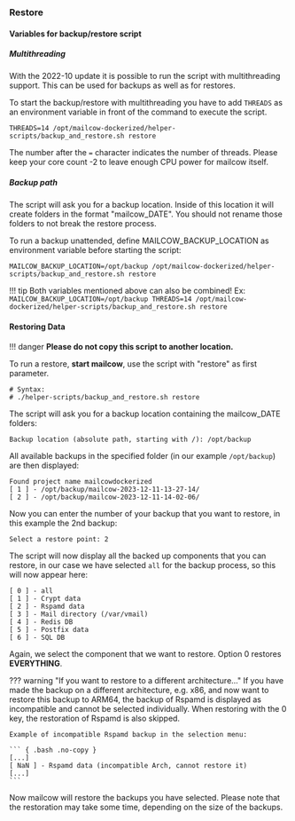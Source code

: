 ### Restore
#### Variables for backup/restore script
##### Multithreading
With the 2022-10 update it is possible to run the script with multithreading support. This can be used for backups as well as for restores.

To start the backup/restore with multithreading you have to add `THREADS` as an environment variable in front of the command to execute the script.

```
THREADS=14 /opt/mailcow-dockerized/helper-scripts/backup_and_restore.sh restore
```
The number after the `=` character indicates the number of threads. Please keep your core count -2 to leave enough CPU power for mailcow itself.

##### Backup path
The script will ask you for a backup location. Inside of this location it will create folders in the format "mailcow_DATE".
You should not rename those folders to not break the restore process.

To run a backup unattended, define MAILCOW_BACKUP_LOCATION as environment variable before starting the script:

```
MAILCOW_BACKUP_LOCATION=/opt/backup /opt/mailcow-dockerized/helper-scripts/backup_and_restore.sh restore
```

!!! tip
        Both variables mentioned above can also be combined! Ex:
        ```
        MAILCOW_BACKUP_LOCATION=/opt/backup THREADS=14 /opt/mailcow-dockerized/helper-scripts/backup_and_restore.sh restore
        ```

#### Restoring Data

!!! danger
    **Please do not copy this script to another location.**

To run a restore, **start mailcow**, use the script with "restore" as first parameter.

```
# Syntax:
# ./helper-scripts/backup_and_restore.sh restore

```

The script will ask you for a backup location containing the mailcow_DATE folders:

``` { .bash .no-copy }
Backup location (absolute path, starting with /): /opt/backup
```

All available backups in the specified folder (in our example `/opt/backup`) are then displayed:

``` { .bash .no-copy }
Found project name mailcowdockerized
[ 1 ] - /opt/backup/mailcow-2023-12-11-13-27-14/
[ 2 ] - /opt/backup/mailcow-2023-12-11-14-02-06/
```

Now you can enter the number of your backup that you want to restore, in this example the 2nd backup:

``` { .bash .no-copy }
Select a restore point: 2
```

The script will now display all the backed up components that you can restore, in our case we have selected `all` for the backup process, so this will now appear here:

``` { .bash .no-copy }
[ 0 ] - all
[ 1 ] - Crypt data
[ 2 ] - Rspamd data
[ 3 ] - Mail directory (/var/vmail)
[ 4 ] - Redis DB
[ 5 ] - Postfix data
[ 6 ] - SQL DB
```

Again, we select the component that we want to restore. Option 0 restores **EVERYTHING**.

??? warning "If you want to restore to a different architecture..."
    If you have made the backup on a different architecture, e.g. x86, and now want to restore this backup to ARM64, the backup of Rspamd is displayed as incompatible and cannot be selected individually. When restoring with the 0 key, the restoration of Rspamd is also skipped.

    Example of incompatible Rspamd backup in the selection menu:

    ``` { .bash .no-copy } 
    [...]
    [ NaN ] - Rspamd data (incompatible Arch, cannot restore it)
    [...]
    ```

Now mailcow will restore the backups you have selected. Please note that the restoration may take some time, depending on the size of the backups.
